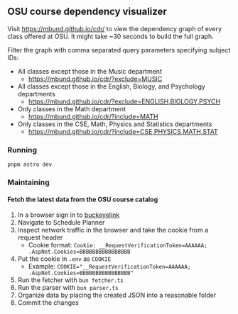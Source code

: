 ## OSU course dependency visualizer

Visit https://mbund.github.io/cdr/ to view the dependency graph of every class offered at OSU. It might take ~30 seconds to build the full graph.

Filter the graph with comma separated query parameters specifying subject IDs:

- All classes except those in the Music department
  - https://mbund.github.io/cdr/?exclude=MUSIC
- All classes except those in the English, Biology, and Psychology departments
  - https://mbund.github.io/cdr/?exclude=ENGLISH,BIOLOGY,PSYCH
- Only classes in the Math department
  - https://mbund.github.io/cdr/?include=MATH
- Only classes in the CSE, Math, Physics and Statistics departments
  - https://mbund.github.io/cdr/?include=CSE,PHYSICS,MATH,STAT

### Running

```
pnpm astro dev
```

### Maintaining

#### Fetch the latest data from the OSU course catalog

1. In a browser sign in to [buckeyelink](https://buckeyelink.osu.edu)
2. Navigate to Schedule Planner
3. Inspect network traffic in the browser and take the cookie from a request header
   - Cookie format: `Cookie: __RequestVerificationToken=AAAAAA; .AspNet.Cookies=BBBBBBBBBBBBBBBB`
4. Put the cookie in `.env` as `COOKIE`
   - Example: `COOKIE="__RequestVerificationToken=AAAAAA; .AspNet.Cookies=BBBBBBBBBBBBBBBB"`
5. Run the fetcher with `bun fetcher.ts`
6. Run the parser with `bun parser.ts`
7. Organize data by placing the created JSON into a reasonable folder
8. Commit the changes

